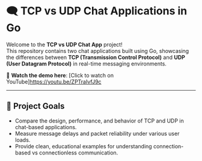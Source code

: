 # 🗨️ TCP vs UDP Chat Applications in Go

Welcome to the **TCP vs UDP Chat App** project!  
This repository contains two chat applications built using Go, showcasing the differences between **TCP (Transmission Control Protocol)** and **UDP (User Datagram Protocol)** in real-time messaging environments.

🎥 **Watch the demo here**: [Click to watch on YouTube]https://youtu.be/ZPTraIvfJ9c

---

## 🚀 Project Goals

- Compare the design, performance, and behavior of TCP and UDP in chat-based applications.
- Measure message delays and packet reliability under various user loads.
- Provide clean, educational examples for understanding connection-based vs connectionless communication.
